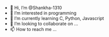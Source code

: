 - 👋 Hi, I’m @Shankha-1310
- 👀 I’m interested in programming 
- 🌱 I’m currently learning C, Python, Javascript 
- 💞️ I’m looking to collaborate on ...
- 📫 How to reach me ...

<!---
Shankha-1310/Shankha-1310 is a ✨ special ✨ repository because its `README.md` (this file) appears on your GitHub profile.
You can click the Preview link to take a look at your changes.
--->
